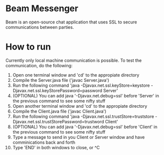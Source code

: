 # Beam Messenger
Beam is an open-source chat application that uses SSL to secure communications between parties.

# How to run
Currently only local machine communication is possible. To test the communication, do the following:
1. Open one terminal window and 'cd' to the appropiate directory
2. Compile the Server.java file ('javac Server.java')
3. Run the following command 'java -Djavax.net.ssl.keyStore=keystore -Djavax.net.ssl.keyStorePassword=password Server'
4. (OPTIONAL) You can add java '-Djavax.net.debug=ssl' before 'Server' in the previous command to see some nifty stuff
5. Open another terminal window and 'cd' to the appropiate directory
6. Compile the Client.java file ('javac Client.java')
7. Run the following command 'java -Djavax.net.ssl.trustStore=truststore -Djavax.net.ssl.trustStorePassword=trustword Client'
8. (OPTIONAL) You can add java '-Djavax.net.debug=ssl' before 'Client' in the previous command to see some nifty stuff
9. Type a message to send in you Client or Server window and have comminications back and forth
10. Type 'END' in both windows to close, or ^C
